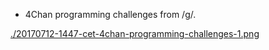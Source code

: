 * 4Chan programming challenges from /g/.

[./20170712-1447-cet-4chan-programming-challenges-1.png](./20170712-1447-cet-4chan-programming-challenges-1.png)